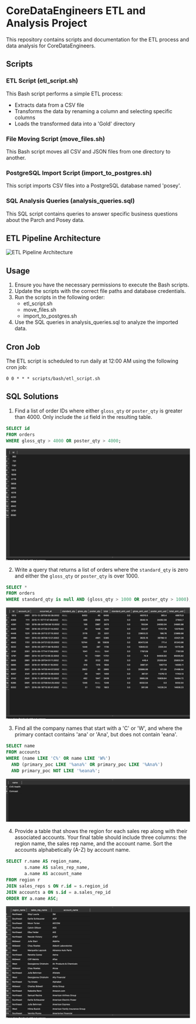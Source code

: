 # CoreDataEngineers ETL and Analysis Project

This repository contains scripts and documentation for the ETL process and data analysis for CoreDataEngineers.


## Scripts

### ETL Script (etl_script.sh)

This Bash script performs a simple ETL process:
- Extracts data from a CSV file
- Transforms the data by renaming a column and selecting specific columns
- Loads the transformed data into a 'Gold' directory

### File Moving Script (move_files.sh)

This Bash script moves all CSV and JSON files from one directory to another.

### PostgreSQL Import Script (import_to_postgres.sh)

This script imports CSV files into a PostgreSQL database named 'posey'.

### SQL Analysis Queries (analysis_queries.sql)

This SQL script contains queries to answer specific business questions about the Parch and Posey data.

## ETL Pipeline Architecture

![ETL Pipeline Architecture](ETL_Pipeline_Architecture.png)

## Usage

1. Ensure you have the necessary permissions to execute the Bash scripts.
2. Update the scripts with the correct file paths and database credentials.
3. Run the scripts in the following order:
   - etl_script.sh
   - move_files.sh
   - import_to_postgres.sh
4. Use the SQL queries in analysis_queries.sql to analyze the imported data.

## Cron Job

The ETL script is scheduled to run daily at 12:00 AM using the following cron job:

```
0 0 * * * scripts/bash/etl_script.sh
```

## SQL Solutions

1. Find a list of order IDs where either `gloss_qty` or `poster_qty` is greater than 4000. Only include the `id` field in the resulting table.

```sql
SELECT id
FROM orders
WHERE gloss_qty > 4000 OR poster_qty > 4000;
```
![Solution](images/soln1.png)

2. Write a query that returns a list of orders where the `standard_qty` is zero and either the `gloss_qty` or `poster_qty` is over 1000.

```sql
SELECT *
FROM orders
WHERE standard_qty is null AND (gloss_qty > 1000 OR poster_qty > 1000);
```
![Solution](images/soln2.png)

3. Find all the company names that start with a 'C' or 'W', and where the primary contact contains 'ana' or 'Ana', but does not contain 'eana'.

```sql
SELECT name
FROM accounts
WHERE (name LIKE 'C%' OR name LIKE 'W%')
  AND (primary_poc LIKE '%ana%' OR primary_poc LIKE '%Ana%')
  AND primary_poc NOT LIKE '%eana%';
```
![solution](images/soln3.png)

4. Provide a table that shows the region for each sales rep along with their associated accounts. Your final table should include three columns: the region name, the sales rep name, and the account name. Sort the accounts alphabetically (A-Z) by account name.

```sql
SELECT r.name AS region_name,
       s.name AS sales_rep_name,
       a.name AS account_name
FROM region r
JOIN sales_reps s ON r.id = s.region_id
JOIN accounts a ON s.id = a.sales_rep_id
ORDER BY a.name ASC;
```
![soln](images/soln4.png)

